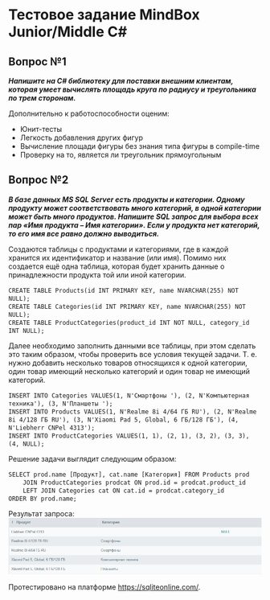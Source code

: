 # Тестовое задание MindBox Junior/Middle C#

## Вопрос №1

***Напишите на C# библиотеку для поставки внешним клиентам, которая умеет вычислять площадь круга по радиусу и треугольника по трем сторонам.***

Дополнительно к работоспособности оценим:
- Юнит-тесты
- Легкость добавления других фигур
- Вычисление площади фигуры без знания типа фигуры в compile-time
- Проверку на то, является ли треугольник прямоугольным

## Вопрос №2
***В базе данных MS SQL Server есть продукты и категории. Одному продукту может соответствовать много категорий, в одной категории может быть много продуктов. Напишите SQL запрос для выбора всех пар «Имя продукта – Имя категории». Если у продукта нет категорий, то его имя все равно должно выводиться.***

Создаются таблицы с продуктами и категориями, где в каждой хранится их идентификатор и название (или имя). Помимо них создается ещё одна таблица, которая будет хранить данные о принадлежности продукта той или иной категории.

```
CREATE TABLE Products(id INT PRIMARY KEY, name NVARCHAR(255) NOT NULL);
CREATE TABLE Categories(id INT PRIMARY KEY, name NVARCHAR(255) NOT NULL);
CREATE TABLE ProductCategories(product_id INT NOT NULL, category_id INT NULL);
```

Далее необходимо заполнить данными все таблицы, при этом сделать это таким образом, чтобы проверить все условия текущей задачи. Т. е. нужно добавить несколько товаров относящихся к одной категории, один товар имеющий несколько категорий и один товар не имеющий категорий.

```
INSERT INTO Categories VALUES(1, N'Смартфоны '), (2, N'Компьютерная техника'), (3, N'Планшеты ');
INSERT INTO Products VALUES(1, N'Realme 8i 4/64 ГБ RU'), (2, N'Realme 8i 4/128 ГБ RU'), (3, N'Xiaomi Pad 5, Global, 6 ГБ/128 ГБ'), (4, N'Liebherr CNPel 4313');
INSERT INTO ProductCategories VALUES(1, 1), (2, 1), (3, 2), (3, 3), (4, NULL);
```

Решение задачи выглядит следующим образом:

```
SELECT prod.name [Продукт], cat.name [Категория] FROM Products prod
    JOIN ProductCategories prodcat ON prod.id = prodcat.product_id
    LEFT JOIN Categories cat ON cat.id = prodcat.category_id
ORDER BY prod.name;
```

Результат запроса:
![Резульатат запроса на выборку](https://github.com/WebQuant/MindboxTestTask/blob/main/result.png)

Протестировано на платформе https://sqliteonline.com/.

